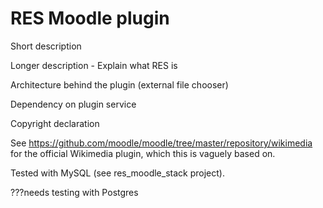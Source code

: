 # RES Moodle plugin

Short description

Longer description - Explain what RES is

Architecture behind the plugin (external file chooser)

Dependency on plugin service

Copyright declaration

See https://github.com/moodle/moodle/tree/master/repository/wikimedia for the
official Wikimedia plugin, which this is vaguely based on.

Tested with MySQL (see res_moodle_stack project).

???needs testing with Postgres
